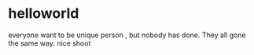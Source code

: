 # helloworld
everyone want to be unique person , but nobody has done. They all gone the same way.
nice shoot
